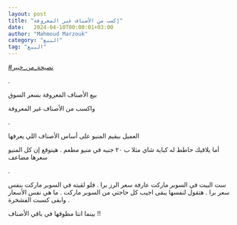 ```yaml
---
layout: post
title: "إكسب من الأصناف غير المعروفة"
date:   2024-04-10T00:00:01+03:00
author: "Mahmoud Marzouk"
category: "البيع"
tag: "البيع"
---
```



[<u>\#نصيحة\_من\_خبير</u>](https://www.facebook.com/hashtag/%D9%86%D8%B5%D9%8A%D8%AD%D8%A9_%D9%85%D9%86_%D8%AE%D8%A8%D9%8A%D8%B1?__eep__=6&__cft__%5b0%5d=AZVBSr7I9EwxbLDk9DS4sbOPbXAVDOd3n8_sjFgm_lIwnGmjS11bhccqdn5D7PAEDoGKsa4HrQ4vItbtCgwNfmZszD6QkldhqZa4mRN-9Hkcg5C04mHeFjd5YK04B_Og99ABmmMciSUOcv_FP-mSjF2zwKrv6CUX7cCnkdD3wol-Cw&__tn__=*NK-R)

.

بيع الأصناف المعروفة بسعر السوق

واكسب من الأصناف غير المعروفة

.

العميل بيقيم المنيو على أساس الأصناف اللي يعرفها

أما يلاقيك حاطط له كباية شاي مثلا ب ٢٠ جنيه في منيو مطعم
. هيتوقع إن كل المنيو سعرها مضاعف

.

ست البيت في السوبر ماركت عارفة سعر الرز برا . فلو لقيته
في السوبر ماركت بنفس سعر برا . هتقول لنفسها يبقى اجيب كل حاجتي من السوبر
ماركت . ما هي نفس الأسعار . وابقى كسبت الفشخرة

بينما انتا مطوقها في باقي الأصناف !!
